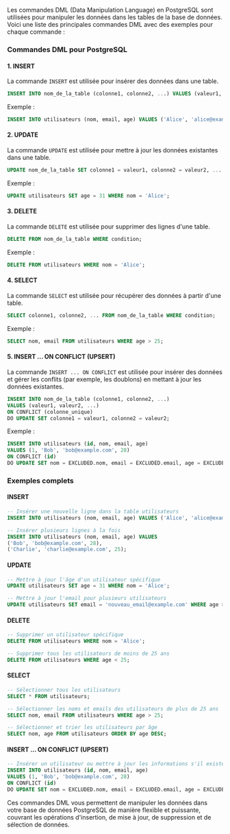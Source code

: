 Les commandes DML (Data Manipulation Language) en PostgreSQL sont utilisées pour manipuler les données dans les tables de la base de données. Voici une liste des principales commandes DML avec des exemples pour chaque commande :

### Commandes DML pour PostgreSQL

#### 1. INSERT
La commande `INSERT` est utilisée pour insérer des données dans une table.

```sql
INSERT INTO nom_de_la_table (colonne1, colonne2, ...) VALUES (valeur1, valeur2, ...);
```

Exemple :

```sql
INSERT INTO utilisateurs (nom, email, age) VALUES ('Alice', 'alice@example.com', 30);
```

#### 2. UPDATE
La commande `UPDATE` est utilisée pour mettre à jour les données existantes dans une table.

```sql
UPDATE nom_de_la_table SET colonne1 = valeur1, colonne2 = valeur2, ... WHERE condition;
```

Exemple :

```sql
UPDATE utilisateurs SET age = 31 WHERE nom = 'Alice';
```

#### 3. DELETE
La commande `DELETE` est utilisée pour supprimer des lignes d'une table.

```sql
DELETE FROM nom_de_la_table WHERE condition;
```

Exemple :

```sql
DELETE FROM utilisateurs WHERE nom = 'Alice';
```

#### 4. SELECT
La commande `SELECT` est utilisée pour récupérer des données à partir d'une table.

```sql
SELECT colonne1, colonne2, ... FROM nom_de_la_table WHERE condition;
```

Exemple :

```sql
SELECT nom, email FROM utilisateurs WHERE age > 25;
```

#### 5. INSERT ... ON CONFLICT (UPSERT)
La commande `INSERT ... ON CONFLICT` est utilisée pour insérer des données et gérer les conflits (par exemple, les doublons) en mettant à jour les données existantes.

```sql
INSERT INTO nom_de_la_table (colonne1, colonne2, ...)
VALUES (valeur1, valeur2, ...)
ON CONFLICT (colonne_unique)
DO UPDATE SET colonne1 = valeur1, colonne2 = valeur2;
```

Exemple :

```sql
INSERT INTO utilisateurs (id, nom, email, age)
VALUES (1, 'Bob', 'bob@example.com', 28)
ON CONFLICT (id)
DO UPDATE SET nom = EXCLUDED.nom, email = EXCLUDED.email, age = EXCLUDED.age;
```

### Exemples complets

#### INSERT

```sql
-- Insérer une nouvelle ligne dans la table utilisateurs
INSERT INTO utilisateurs (nom, email, age) VALUES ('Alice', 'alice@example.com', 30);

-- Insérer plusieurs lignes à la fois
INSERT INTO utilisateurs (nom, email, age) VALUES 
('Bob', 'bob@example.com', 28),
('Charlie', 'charlie@example.com', 25);
```

#### UPDATE

```sql
-- Mettre à jour l'âge d'un utilisateur spécifique
UPDATE utilisateurs SET age = 31 WHERE nom = 'Alice';

-- Mettre à jour l'email pour plusieurs utilisateurs
UPDATE utilisateurs SET email = 'nouveau_email@example.com' WHERE age > 30;
```

#### DELETE

```sql
-- Supprimer un utilisateur spécifique
DELETE FROM utilisateurs WHERE nom = 'Alice';

-- Supprimer tous les utilisateurs de moins de 25 ans
DELETE FROM utilisateurs WHERE age < 25;
```

#### SELECT

```sql
-- Sélectionner tous les utilisateurs
SELECT * FROM utilisateurs;

-- Sélectionner les noms et emails des utilisateurs de plus de 25 ans
SELECT nom, email FROM utilisateurs WHERE age > 25;

-- Sélectionner et trier les utilisateurs par âge
SELECT nom, age FROM utilisateurs ORDER BY age DESC;
```

#### INSERT ... ON CONFLICT (UPSERT)

```sql
-- Insérer un utilisateur ou mettre à jour les informations s'il existe déjà
INSERT INTO utilisateurs (id, nom, email, age)
VALUES (1, 'Bob', 'bob@example.com', 28)
ON CONFLICT (id)
DO UPDATE SET nom = EXCLUDED.nom, email = EXCLUDED.email, age = EXCLUDED.age;
```

Ces commandes DML vous permettent de manipuler les données dans votre base de données PostgreSQL de manière flexible et puissante, couvrant les opérations d'insertion, de mise à jour, de suppression et de sélection de données.